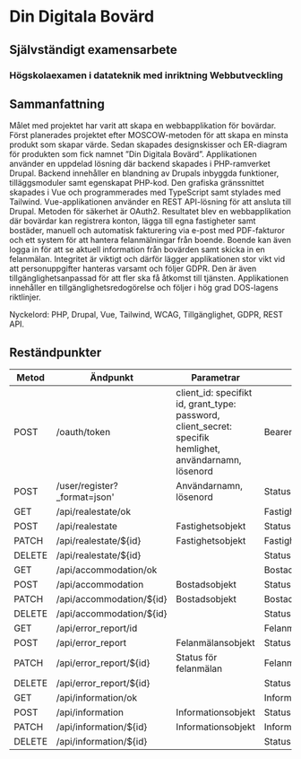 # Din Digitala Bovärd
## Självständigt examensarbete
### Högskolaexamen i datateknik med inriktning Webbutveckling

## Sammanfattning
Målet med projektet har varit att skapa en webbapplikation för bovärdar. Först planerades projektet efter MOSCOW-metoden för att skapa en minsta produkt som skapar värde. Sedan skapades designskisser och ER-diagram för produkten som fick namnet ”Din Digitala Bovärd”. Applikationen använder en uppdelad lösning där backend skapades i PHP-ramverket Drupal. Backend innehåller en blandning av Drupals inbyggda funktioner, tilläggsmoduler samt egenskapat PHP-kod. Den grafiska gränssnittet skapades i Vue och programmerades med TypeScript samt stylades med Tailwind. Vue-applikationen använder en REST API-lösning för att ansluta till Drupal. Metoden för säkerhet är OAuth2. Resultatet blev en webbapplikation där bovärdar kan registrera konton, lägga till egna fastigheter samt bostäder, manuell och automatisk fakturering via e-post med PDF-fakturor och ett system för att hantera felanmälningar från boende. Boende kan även logga in för att se aktuell information från bovärden samt skicka in en felanmälan. Integritet är viktigt och därför lägger applikationen stor vikt vid att personuppgifter hanteras varsamt och följer GDPR. Den är även tillgänglighetsanpassad för att fler ska få åtkomst till tjänsten. Applikationen innehåller en tillgänglighetsredogörelse och följer i hög grad DOS-lagens riktlinjer.

Nyckelord: PHP, Drupal, Vue, Tailwind, WCAG, Tillgänglighet, GDPR, REST API.






## Reständpunkter

|Metod  |Ändpunkt                              |Parametrar                                                                                               |Svar                                  |
|-------|--------------------------------------|---------------------------------------------------------------------------------------------------------|--------------------------------------|
|POST   |/oauth/token                          |client_id: specifikt id, grant_type: password, client_secret: specifik hemlighet, användarnamn, lösenord |Bearer-token                          |
|POST   |/user/register?_format=json'          |Användarnamn, lösenord                                                                                   |Status                                |
|GET    |/api/realestate/ok                    |                                                                                                         |Fastighetsobjekt                      |
|POST   |/api/realestate                       |Fastighetsobjekt                                                                                         |Status                                |
|PATCH  |/api/realestate/${id}                 |Fastighetsobjekt                                                                                         |Fastighetsobjekt                      |
|DELETE |/api/realestate/${id}                 |                                                                                                         |Status                                |
|GET    |/api/accommodation/ok                 |                                                                                                         |Bostadsobjekt                         |
|POST   |/api/accommodation                    |Bostadsobjekt                                                                                            |Status                                |
|PATCH  |/api/accommodation/${id}              |Bostadsobjekt                                                                                            |Bostadssobjekt                        |
|DELETE |/api/accommodation/${id}              |                                                                                                         |Status                                |
|GET    |/api/error_report/id                  |                                                                                                         |Felanmälansobjekt                     |
|POST   |/api/error_report                     |Felanmälansobjekt                                                                                        |Status                                |
|PATCH  |/api/error_report/${id}               |Status för felanmälan                                                                                    |Felanmälansobjekt                     |
|DELETE |/api/error_report/${id}               |                                                                                                         |Status                                |
|GET    |/api/information/ok                   |                                                                                                         |Informationsobjekt                    |
|POST   |/api/information                      |Informationsobjekt                                                                                       |Status                                |
|PATCH  |/api/information/${id}                |Informationsobjekt                                                                                       |Informationsobjekt                    |
|DELETE |/api/information/${id}                |                                                                                                         |Status                                |
